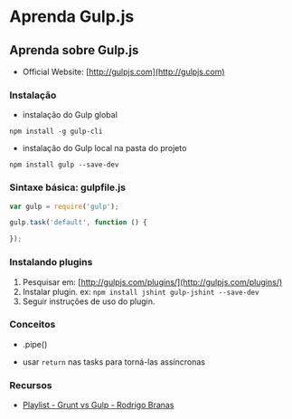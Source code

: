 # Aprenda Gulp.js

## Aprenda sobre Gulp.js

- Official Website: [http://gulpjs.com](http://gulpjs.com)

### Instalação

- instalação do Gulp global

```shell
npm install -g gulp-cli
```

- instalação do Gulp local na pasta do projeto

```shell
npm install gulp --save-dev
```

### Sintaxe básica: gulpfile.js

```js
var gulp = require('gulp');

gulp.task('default', function () {

});
```

### Instalando plugins

1. Pesquisar em: [http://gulpjs.com/plugins/](http://gulpjs.com/plugins/)
1. Instalar plugin. ex: `npm install jshint gulp-jshint --save-dev`
1. Seguir instruções de uso do plugin.

### Conceitos

- .pipe()

- usar `return` nas tasks para torná-las assíncronas

### Recursos

- [Playlist - Grunt vs Gulp - Rodrigo Branas](https://www.youtube.com/playlist?list=PLQCmSnNFVYnTkUx1tVVPumohXVMDwfQcV)